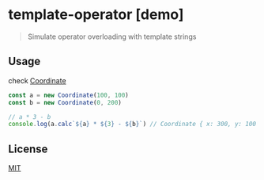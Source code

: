 # template-operator [demo]

> Simulate operator overloading with template strings

## Usage

check [Coordinate](./test/coordinate.ts)

```js
const a = new Coordinate(100, 100)
const b = new Coordinate(0, 200)

// a * 3 - b
console.log(a.calc`${a} * ${3} - ${b}`) // Coordinate { x: 300, y: 100 }
```

## License

[MIT](http://opensource.org/licenses/MIT)
